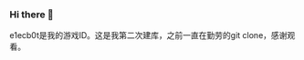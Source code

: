 ### Hi there 👋
e1ecb0t是我的游戏ID。这是我第二次建库，之前一直在勤劳的git clone，感谢观看。
<!--
**e1ecb0t/e1ecb0t** is a ✨ _special_ ✨ repository because its `README.md` (this file) appears on your GitHub profile.

Here are some ideas to get you started:

- 🔭 I’m currently working on ...
- 🌱 I’m currently learning ...
- 👯 I’m looking to collaborate on ...
- 🤔 I’m looking for help with ...
- 💬 Ask me about ...
- 📫 How to reach me: ...
- 😄 Pronouns: ...
- ⚡ Fun fact: ...
-->

